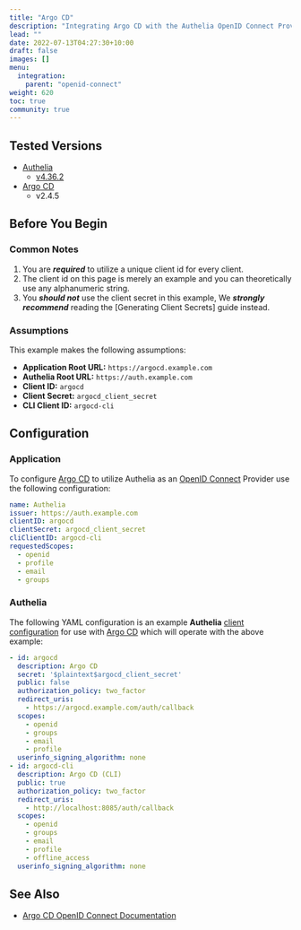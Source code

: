 ```yaml
---
title: "Argo CD"
description: "Integrating Argo CD with the Authelia OpenID Connect Provider."
lead: ""
date: 2022-07-13T04:27:30+10:00
draft: false
images: []
menu:
  integration:
    parent: "openid-connect"
weight: 620
toc: true
community: true
---
```


## Tested Versions

* [Authelia]
  * [v4.36.2](https://github.com/authelia/authelia/releases/tag/v4.36.2)
* [Argo CD]
  * v2.4.5

## Before You Begin

### Common Notes

1. You are *__required__* to utilize a unique client id for every client.
2. The client id on this page is merely an example and you can theoretically use any alphanumeric string.
3. You *__should not__* use the client secret in this example, We *__strongly recommend__* reading the
   [Generating Client Secrets] guide instead.

### Assumptions

This example makes the following assumptions:

* __Application Root URL:__ `https://argocd.example.com`
* __Authelia Root URL:__ `https://auth.example.com`
* __Client ID:__ `argocd`
* __Client Secret:__ `argocd_client_secret`
* __CLI Client ID:__ `argocd-cli`

## Configuration

### Application

To configure [Argo CD] to utilize Authelia as an [OpenID Connect] Provider use the following configuration:

```yaml
name: Authelia
issuer: https://auth.example.com
clientID: argocd
clientSecret: argocd_client_secret
cliClientID: argocd-cli
requestedScopes:
  - openid
  - profile
  - email
  - groups
```

### Authelia

The following YAML configuration is an example __Authelia__
[client configuration](../../../configuration/identity-providers/open-id-connect.md#clients) for use with [Argo CD]
which will operate with the above example:

```yaml
- id: argocd
  description: Argo CD
  secret: '$plaintext$argocd_client_secret'
  public: false
  authorization_policy: two_factor
  redirect_uris:
    - https://argocd.example.com/auth/callback
  scopes:
    - openid
    - groups
    - email
    - profile
  userinfo_signing_algorithm: none
- id: argocd-cli
  description: Argo CD (CLI)
  public: true
  authorization_policy: two_factor
  redirect_uris:
    - http://localhost:8085/auth/callback
  scopes:
    - openid
    - groups
    - email
    - profile
    - offline_access
  userinfo_signing_algorithm: none
```

## See Also

* [Argo CD OpenID Connect Documentation](https://argo-cd.readthedocs.io/en/stable/operator-manual/user-management/#existing-oidc-provider)

[Authelia]: https://www.authelia.com
[Argo CD]: https://argo-cd.readthedocs.io/en/stable/
[OpenID Connect]: ../../openid-connect/introduction.md




